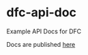 # dfc-api-doc
Example API Docs for DFC

Docs are published [here](https://app.swaggerhub.com/apis-docs/food-data-collab/dfc-sample_api/)
